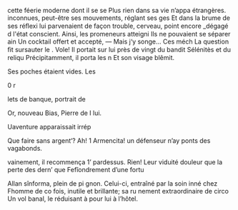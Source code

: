 cette féerie moderne dont il se se
Plus rien dans sa vie n’appa
étrangères. inconnues, peut-être
ses mouvements, réglant ses ges
Et dans la brume de ses réﬂexi
lui parvenaient de façon trouble,
cerveau, point encore _dégagé d
l'état conscient.
Ainsi, les promeneurs atteigni
Ils ne pouvaient se séparer ain
Un cocktail offert et accepté,
— Mais j‘y songe... Ces méch
La question ﬁt sursauter le .
Vole!
Il portait sur lui près de vingt
du bandit Sélénitès et du reliqu
Précipitamment, il porta les n
Et son visage blêmit.

Ses poches étaient vides. Les

0 r

lets de banque, portrait de

Or, nouveau Bias, Pierre de I
lui.

Uaventure apparaissait irrép

Que faire sans argent‘? Ah! 1
Armencita! un défenseur n’ay
ponts des vagabonds.

vainement, il recommença 1’
pardessus. Rien! Leur viduité
douleur que la perte des dern’
que Fefîondrement d’une fortu

Allan sînforma, plein de pi
gnon. Celui-ci, entraîné par la
soin inné chez Fhomme de co
fois, inutile et brillante; sa ru
nement extraordinaire de circo
Un vol banal, le réduisant à
pour lui à l’hôtel.

